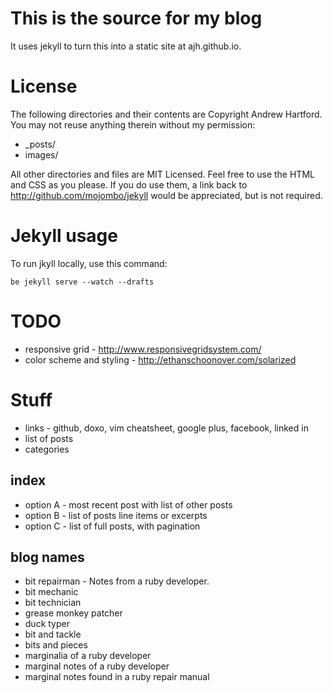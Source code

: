 # This is the source for my blog

It uses jekyll to turn this into a static site at ajh.github.io.

# License

The following directories and their contents are Copyright Andrew Hartford. You may not reuse anything therein without my permission:

* \_posts/
* images/

All other directories and files are MIT Licensed. Feel free to use the HTML and CSS as you please. If you do use them, a link back to http://github.com/mojombo/jekyll would be appreciated, but is not required.

# Jekyll usage

To run jkyll locally, use this command:

    be jekyll serve --watch --drafts

# TODO

* responsive grid - http://www.responsivegridsystem.com/
* color scheme and styling - http://ethanschoonover.com/solarized

# Stuff

* links - github, doxo, vim cheatsheet, google plus, facebook, linked in
* list of posts
* categories

## index

* option A - most recent post with list of other posts
* option B - list of posts line items or excerpts
* option C - list of full posts, with pagination

## blog names

* bit repairman - Notes from a ruby developer.
* bit mechanic
* bit technician
* grease monkey patcher
* duck typer
* bit and tackle
* bits and pieces
* marginalia of a ruby developer
* marginal notes of a ruby developer
* marginal notes found in a ruby repair manual
